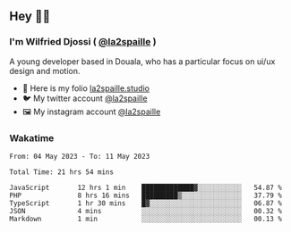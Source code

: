 ## Hey 👋🏾
### I'm Wilfried Djossi ( <a href="https://twitter.com/la2spaille/" target="_blank">@la2spaille</a> )
A young developer based in Douala, who has a particular focus on ui/ux design and motion.

- 🎨 Here is my folio [la2spaille.studio](https://la2spaille.studio/)
- 🐦 My twitter account [@la2spaille](https://twitter.com/la2spaille/)
- 🖼 My instagram account [@la2spaille](https://www.instagram.com/la2spaille/)

### Wakatime
<!--START_SECTION:waka-->

```text
From: 04 May 2023 - To: 11 May 2023

Total Time: 21 hrs 54 mins

JavaScript       12 hrs 1 min    █████████████▓░░░░░░░░░░░   54.87 %
PHP              8 hrs 16 mins   █████████▒░░░░░░░░░░░░░░░   37.79 %
TypeScript       1 hr 30 mins    █▓░░░░░░░░░░░░░░░░░░░░░░░   06.87 %
JSON             4 mins          ░░░░░░░░░░░░░░░░░░░░░░░░░   00.32 %
Markdown         1 min           ░░░░░░░░░░░░░░░░░░░░░░░░░   00.13 %
```

<!--END_SECTION:waka-->
<!--
**la2spaille/la2spaille** is a ✨ _special_ ✨ repository because its `README.md` (this file) appears on your GitHub profile.

Here are some ideas to get you started:

- 🔭 I’m currently working on ...
- 🌱 I’m currently learning ...
- 👯 I’m looking to collaborate on ...
- 🤔 I’m looking for help with ...
- 💬 Ask me about ...
- 📫 How to reach me: ...
- 😄 Pronouns: ...
- ⚡ Fun fact: ...
-->
